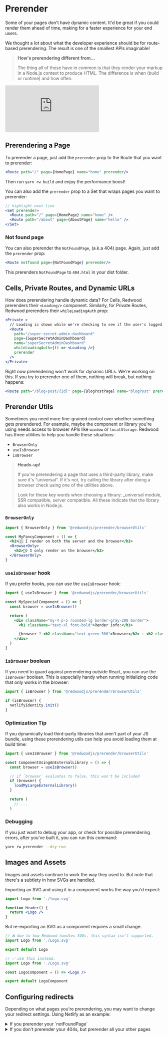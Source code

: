 # Prerender

Some of your pages don't have dynamic content.
It'd be great if you could render them ahead of time, making for a faster experience for your end users.

We thought a lot about what the developer experience should be for route-based prerendering.
The result is one of the smallest APIs imaginable!

> **How's prerendering different from...**
>
> The thing all of these have in common is that they render your markup in a Node.js context to produce HTML.
> The difference is when (build or runtime) and how often.

<div class="video-container">
  <iframe src="https://www.youtube.com/embed/iorKyMlASZc" frameborder="0" allow="accelerometer; autoplay; encrypted-media; gyroscope; picture-in-picture; modestbranding; showinfo=0" allowfullscreen></iframe>
</div>

## Prerendering a Page

To prerender a page, just add the `prerender` prop to the Route that you want to prerender:

```jsx title="web/src/Routes.js"
<Route path="/" page={HomePage} name="home" prerender/>
```

Then run `yarn rw build` and enjoy the performance boost!

You can also add the `prerender` prop to a Set that wraps pages you want to prerender:

```jsx title="web/src/Routes.js"
// highlight-next-line
<Set prerender>
  <Route path="/" page={HomePage} name="home" />
  <Route path="/about" page={AboutPage} name="hello" />
</Set>
```

### Not found page

You can also prerender the `NotFoundPage`, (a.k.a 404) page.
Again, just add the `prerender` prop:

```jsx title="web/src/Routes.js"
<Route notfound page={NotFoundPage} prerender/>
```

This prerenders `NotFoundPage` to `404.html` in your dist folder.

## Cells, Private Routes, and Dynamic URLs

How does prerendering handle dynamic data?
For Cells, Redwood prerenders their `<Loading/>` component.
Similarly, for Private Routes, Redwood prerenders their `whileLoadingAuth` prop:

```jsx {7} title="web/src/Routes.js"
<Private >
  // Loading is shown while we're checking to see if the user's logged in
  <Route
    path="/super-secret-admin-dashboard"
    page={SuperSecretAdminDashboard}
    name="superSecretAdminDashboard"
    whileLoadingAuth={() => <Loading />}
    prerender
  />
</Private>
```

Right now prerendering won't work for dynamic URLs.
We're working on this.
If you try to prerender one of them, nothing will break, but nothing happens:

```jsx title="web/src/Routes.js"
<Route path="/blog-post/{id}" page={BlogPostPage} name="blogPost" prerender />
```

## Prerender Utils

Sometimes you need more fine-grained control over whether something gets prerendered.
For example, maybe the component or library you're using needs access to browser APIs like `window` or `localStorage`.
Redwood has three utilities to help you handle these situations:

- `BrowserOnly`
- `useIsBrowser`
- `isBrowser`

> **Heads-up!**
>
> If you're prerendering a page that uses a third-party library, make sure it's "universal".
> If it's not, try calling the library after doing a browser check using one of the utilities above.
>
> Look for these key words when choosing a library: _universal module, SSR compatible, server compatible.
> All these indicate that the library also works in Node.js.

### `BrowserOnly`

```jsx
import { BrowserOnly } from '@redwoodjs/prerender/browserUtils'

const MyFancyComponent = () => {
  <h2>👋🏾 I render on both the server and the browser</h2>
  <BrowserOnly>
    <h2>🙋‍♀️ I only render on the browser</h2>
  </BrowserOnly>
}
```

### `useIsBrowser` hook

If you prefer hooks, you can use the `useIsBrowser` hook:

```jsx
import { useIsBrowser } from '@redwoodjs/prerender/browserUtils'

const MySpecialComponent = () => {
  const browser = useIsBrowser()

  return (
    <div className="my-4 p-5 rounded-lg border-gray-200 border">
      <h1 className="text-xl font-bold">Render info:</h1>

      {browser ? <h2 className="text-green-500">Browser</h2> : <h2 className="text-red-500">Prerendered</h2>}
    </div>
  )
}
```

### `isBrowser` boolean

If you need to guard against prerendering outside React, you can use the `isBrowser` boolean. This is especially handy when running initializing code that only works in the browser:

```jsx
import { isBrowser } from '@redwoodjs/prerender/browserUtils'

if (isBrowser) {
  netlifyIdentity.init()
}
```

### Optimization Tip

If you dynamically load third-party libraries that aren't part of your JS bundle, using these prerendering utils can help you avoid loading them at build time:

```jsx
import { useIsBrowser } from '@redwoodjs/prerender/browserUtils'

const ComponentUsingAnExternalLibrary = () => {
  const browser = useIsBrowser()

  // if `browser` evaluates to false, this won't be included
  if (browser) {
    loadMyLargeExternalLibrary()
  }

  return (
    // ...
  )
```

### Debugging

If you just want to debug your app, or check for possible prerendering errors, after you've built it, you can run this command:

```bash
yarn rw prerender --dry-run
```

## Images and Assets

Images and assets continue to work the way they used to.
But note that there's a subtlety in how SVGs are handled.

Importing an SVG and using it in a component works the way you'd expect:

```jsx {1,4} title="web/src/components/Header/Header.js"
import Logo from './logo.svg'

function Header() {
  return <Logo />
}
```

But re-exporting an SVG as a component requires a small change:

```jsx
// ❌ due to how Redwood handles SVGs, this syntax isn't supported.
import Logo from './Logo.svg'

export default Logo
```

```jsx
// ✅ use this instead.
import Logo from './Logo.svg'

const LogoComponent = () => <Logo />

export default LogoComponent
```

## Configuring redirects

Depending on what pages you're prerendering, you may want to change your redirect settings. Using Netlify as an example:

<details>
<summary>If you prerender your `notFoundPage`
</summary>

You can remove the default redirect to index in your `netlify.toml`. This means the browser will accurately receive 404 statuses when navigating to a route that doesn't exist:

```diff
[[redirects]]
- from = "/*"
- to = "/index.html"
- status = 200
```

</details>

<details>

<summary>If you don't prerender your 404s, but prerender all your other pages</summary>
You can add a 404 redirect if you want:

```diff
[[redirects]]
  from = "/*"
  to = "/index.html"
- status = 200
+ status = 404
```

</details>
